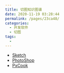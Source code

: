 ```yaml
---
title: 切图知识图谱
date: 2020-11-19 03:28:44
permalink: /pages/23ca48/
categories:
  - 开发软件
  - 切图
tags:
  -
---
```


- [Sketch](https://www.sketch.com/)
- [PhotoShop](https://www.adobe.com/cn/products/cs6/photoshop.html)
- [PxCook](https://www.fancynode.com.cn/pxcook)
